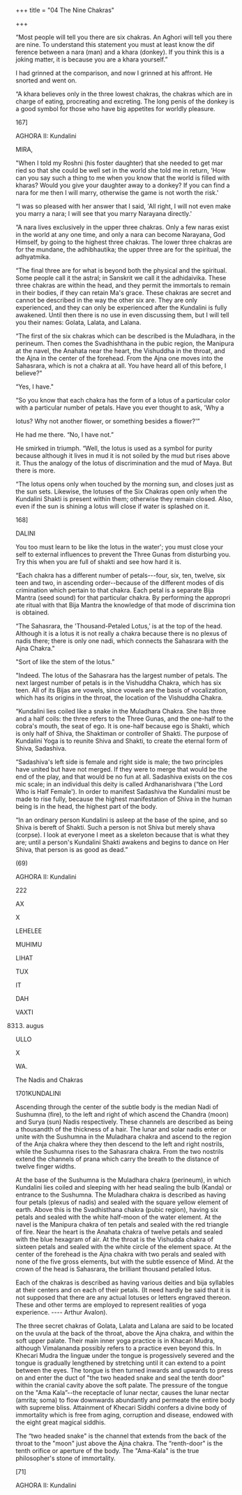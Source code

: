 +++
title = "04 The Nine Chakras"

+++

“Most people will tell you there are six chakras. An Aghori will tell you there are nine. To understand this statement you must at least know the dif ference between a nara (man) and a khara (donkey). If you think this is a joking matter, it is because you are a khara yourself.” 

I had grinned at the comparison, and now I grinned at his affront. He snorted and went on. 

“A khara believes only in the three lowest chakras, the chakras which are in charge of eating, procreating and excreting. The long penis of the donkey is a good symbol for those who have big appetites for worldly pleasure. 

167] 

AGHORA II: Kundalini 

MIRA, 

"When I told my Roshni (his foster daughter) that she needed to get mar ried so that she could be well set in the world she told me in return, 'How can you say such a thing to me when you know that the world is filled with kharas? Would you give your daughter away to a donkey? If you can find a nara for me then I will marry, otherwise the game is not worth the risk.' 

“I was so pleased with her answer that I said, 'All right, I will not even make you marry a nara; I will see that you marry Narayana directly.' 

“A nara lives exclusively in the upper three chakras. Only a few naras exist in the world at any one time, and only a nara can become Narayana, God Himself, by going to the highest three chakras. The lower three chakras are for the mundane, the adhibhautika; the upper three are for the spiritual, the adhyatmika. 

“The final three are for what is beyond both the physical and the spiritual. Some people call it the astral; in Sanskrit we call it the adhidaivika. These three chakras are within the head, and they permit the immortals to remain in their bodies, if they can retain Ma's grace. These chakras are secret and cannot be described in the way the other six are. They are only experienced, and they can only be experienced after the Kundalini is fully awakened. Until then there is no use in even discussing them, but I will tell you their names: Golata, Lalata, and Lalana. 

“The first of the six chakras which can be described is the Muladhara, in the perineum. Then comes the Svadhishthana in the pubic region, the Manipura at the navel, the Anahata near the heart, the Vishuddha in the throat, and the Ajna in the center of the forehead. From the Ajna one moves into the Sahasrara, which is not a chakra at all. You have heard all of this before, I believe?" 

“Yes, I have." 

“So you know that each chakra has the form of a lotus of a particular color with a particular number of petals. Have you ever thought to ask, 'Why a 

lotus? Why not another flower, or something besides a flower?'” 

He had me there. “No, I have not.” 

He smirked in triumph. “Well, the lotus is used as a symbol for purity because although it lives in mud it is not soiled by the mud but rises above it. Thus the analogy of the lotus of discrimination and the mud of Maya. But there is more. 

“The lotus opens only when touched by the morning sun, and closes just as the sun sets. Likewise, the lotuses of the Six Chakras open only when the Kundalini Shakti is present within them; otherwise they remain closed. Also, even if the sun is shining a lotus will close if water is splashed on it. 

168] 

DALINI 

You too must learn to be like the lotus in the water'; you must close your self to external influences to prevent the Three Gunas from disturbing you. Try this when you are full of shakti and see how hard it is. 

“Each chakra has a different number of petals---four, six, ten, twelve, six teen and two, in ascending order--because of the different modes of dis crimination which pertain to that chakra. Each petal is a separate Bija Mantra (seed sound) for that particular chakra. By performing the appropri ate ritual with that Bija Mantra the knowledge of that mode of discrimina tion is obtained. 

“The Sahasrara, the 'Thousand-Petaled Lotus,’ is at the top of the head. Although it is a lotus it is not really a chakra because there is no plexus of nadis there; there is only one nadi, which connects the Sahasrara with the Ajna Chakra." 

"Sort of like the stem of the lotus.” 

"Indeed. The lotus of the Sahasrara has the largest number of petals. The next largest number of petals is in the Vishuddha Chakra, which has six teen. All of its Bijas are vowels, since vowels are the basis of vocalization, which has its origins in the throat, the location of the Vishuddha Chakra. 

“Kundalini lies coiled like a snake in the Muladhara Chakra. She has three and a half coils: the three refers to the Three Gunas, and the one-half to the cobra's mouth, the seat of ego. It is one-half because ego is Shakti, which is only half of Shiva, the Shaktiman or controller of Shakti. The purpose of Kundalini Yoga is to reunite Shiva and Shakti, to create the eternal form of Shiva, Sadashiva. 

“Sadashiva's left side is female and right side is male; the two principles have united but have not merged. If they were to merge that would be the end of the play, and that would be no fun at all. Sadashiva exists on the cos mic scale; in an individual this deity is called Ardhanarishvara (“the Lord Who is Half Female'). In order to manifest Sadashiva the Kundalini must be made to rise fully, because the highest manifestation of Shiva in the human being is in the head, the highest part of the body. 

“In an ordinary person Kundalini is asleep at the base of the spine, and so Shiva is bereft of Shakti. Such a person is not Shiva but merely shava (corpse). I look at everyone I meet as a skeleton because that is what they are; until a person's Kundalini Shakti awakens and begins to dance on Her Shiva, that person is as good as dead.” 

(69) 

AGHORA II: Kundalini 

222 

AX 

X 

LEHELEE 

MUHIMU 

LIHAT 

TUX 

IT 

DAH 

VAXTI 

8313) augus 

ULLO 

X 

WA. 

The Nadis and Chakras 

1701KUNDALINI 

Ascending through the center of the subtle body is the median Nadi of Sushumna (fire), to the left and right of which ascend the Chandra (moon) and Surya (sun) Nadis respectively. These channels are described as being a thousandth of the thickness of a hair. The lunar and solar nadis enter or unite with the Sushumna in the Muladhara chakra and ascend to the region of the Anja chakra where they then descend to the left and right nostrils, while the Sushumna rises to the Sahasrara chakra. From the two nostrils extend the channels of prana which carry the breath to the distance of twelve finger widths. 

At the base of the Sushumna is the Muladhara chakra (perineum), in which Kundalini lies coiled and sleeping with her head sealing the bulb (Kanda) or entrance to the Sushumna. The Muladhara chakra is described as having four petals (plexus of nadis) and sealed with the square yellow element of earth. Above this is the Svadhisthana chakra (pubic region), having six petals and sealed with the white half-moon of the water element. At the navel is the Manipura chakra of ten petals and sealed with the red triangle of fire. Near the heart is the Anahata chakra of twelve petals and sealed with the blue hexagram of air. At the throat is the Vishudda chakra of sixteen petals and sealed with the white circle of the element space. At the center of the forehead is the Ajna chakra with two perals and sealed with none of the five gross elements, but with the subtle essence of Mind. At the crown of the head is Sahasrara, the brilliant thousand petalled lotus. 

Each of the chakras is described as having various deities and bija syllables at their centers and on each of their petals. (It need hardly be said that it is not supposed that there are any actual lotuses or letters engraved thereon. These and other terms are employed to represent realities of yoga experience. ---- Arthur Avalon). 

The three secret chakras of Golata, Lalata and Lalana are said to be located on the uvula at the back of the throat, above the Ajna chakra, and within the soft upper palate. Their main inner yoga practice is in Khacari Mudra, although Vimalananda possibly refers to a practice even beyond this. In Khecari Mudra the linguæ under the tongue is progessively severed and the tongue is gradually lengthened by stretching until it can extend to a point between the eyes. The tongue is then turned inwards and upwards to press on and enter the duct of "the two headed snake and seal the tenth door" within the cranial cavity above the soft palate. The pressure of the tongue on the "Ama Kala”--the receptacle of lunar nectar, causes the lunar nectar (amrita; soma) to flow downwards abundantly and permeate the entire body with supreme bliss. Attainment of Khecari Siddhi confers a divine body of immortality which is free from aging, corruption and disease, endowed with the eight great magical siddhis. 

The “two headed snake" is the channel that extends from the back of the throat to the "moon" just above the Ajna chakra. The “renth-door" is the tenth orifice or aperture of the body. The "Ama-Kala" is the true philosopher's stone of immortality. 

[71] 

AGHORA II: Kundalini 

